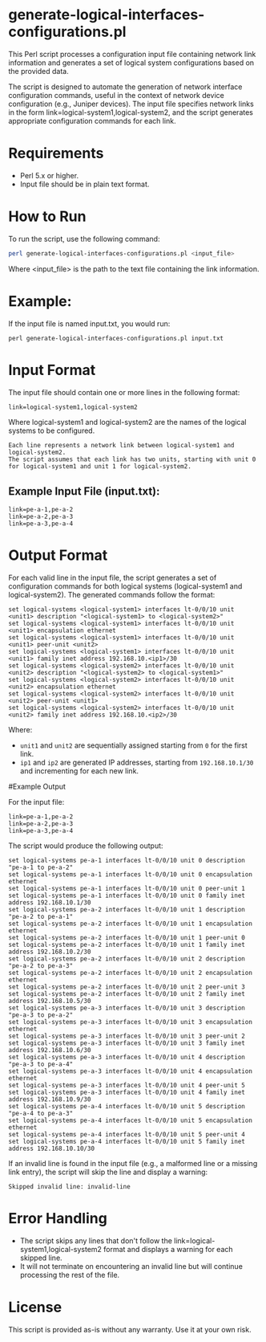 # generate-logical-interfaces-configurations.pl

This Perl script processes a configuration input file containing network link information and generates a set of logical system configurations based on the provided data.

The script is designed to automate the generation of network interface configuration commands, useful in the context of network device configuration (e.g., Juniper devices). The input file specifies network links in the form link=logical-system1,logical-system2, and the script generates appropriate configuration commands for each link.
# Requirements

- Perl 5.x or higher.
- Input file should be in plain text format.

# How to Run

To run the script, use the following command:

```bash
perl generate-logical-interfaces-configurations.pl <input_file>
```

Where <input_file> is the path to the text file containing the link information.

# Example:

If the input file is named input.txt, you would run:

```
perl generate-logical-interfaces-configurations.pl input.txt
```

# Input Format

The input file should contain one or more lines in the following format:

```input.txt
link=logical-system1,logical-system2
```

Where logical-system1 and logical-system2 are the names of the logical systems to be configured.

    Each line represents a network link between logical-system1 and logical-system2.
    The script assumes that each link has two units, starting with unit 0 for logical-system1 and unit 1 for logical-system2.

## Example Input File (input.txt):

```
link=pe-a-1,pe-a-2
link=pe-a-2,pe-a-3
link=pe-a-3,pe-a-4
```

# Output Format

For each valid line in the input file, the script generates a set of configuration commands for both logical systems (logical-system1 and logical-system2). The generated commands follow the format:

```
set logical-systems <logical-system1> interfaces lt-0/0/10 unit <unit1> description "<logical-system1> to <logical-system2>"
set logical-systems <logical-system1> interfaces lt-0/0/10 unit <unit1> encapsulation ethernet
set logical-systems <logical-system1> interfaces lt-0/0/10 unit <unit1> peer-unit <unit2>
set logical-systems <logical-system1> interfaces lt-0/0/10 unit <unit1> family inet address 192.168.10.<ip1>/30
set logical-systems <logical-system2> interfaces lt-0/0/10 unit <unit2> description "<logical-system2> to <logical-system1>"
set logical-systems <logical-system2> interfaces lt-0/0/10 unit <unit2> encapsulation ethernet
set logical-systems <logical-system2> interfaces lt-0/0/10 unit <unit2> peer-unit <unit1>
set logical-systems <logical-system2> interfaces lt-0/0/10 unit <unit2> family inet address 192.168.10.<ip2>/30
```

Where:

- `unit1` and `unit2` are sequentially assigned starting from `0` for the first link.
- `ip1` and `ip2` are generated IP addresses, starting from `192.168.10.1/30` and incrementing for each new link.

#Example Output

For the input file:

```
link=pe-a-1,pe-a-2
link=pe-a-2,pe-a-3
link=pe-a-3,pe-a-4
```

The script would produce the following output:

```
set logical-systems pe-a-1 interfaces lt-0/0/10 unit 0 description "pe-a-1 to pe-a-2"
set logical-systems pe-a-1 interfaces lt-0/0/10 unit 0 encapsulation ethernet
set logical-systems pe-a-1 interfaces lt-0/0/10 unit 0 peer-unit 1
set logical-systems pe-a-1 interfaces lt-0/0/10 unit 0 family inet address 192.168.10.1/30
set logical-systems pe-a-2 interfaces lt-0/0/10 unit 1 description "pe-a-2 to pe-a-1"
set logical-systems pe-a-2 interfaces lt-0/0/10 unit 1 encapsulation ethernet
set logical-systems pe-a-2 interfaces lt-0/0/10 unit 1 peer-unit 0
set logical-systems pe-a-2 interfaces lt-0/0/10 unit 1 family inet address 192.168.10.2/30
set logical-systems pe-a-2 interfaces lt-0/0/10 unit 2 description "pe-a-2 to pe-a-3"
set logical-systems pe-a-2 interfaces lt-0/0/10 unit 2 encapsulation ethernet
set logical-systems pe-a-2 interfaces lt-0/0/10 unit 2 peer-unit 3
set logical-systems pe-a-2 interfaces lt-0/0/10 unit 2 family inet address 192.168.10.5/30
set logical-systems pe-a-3 interfaces lt-0/0/10 unit 3 description "pe-a-3 to pe-a-2"
set logical-systems pe-a-3 interfaces lt-0/0/10 unit 3 encapsulation ethernet
set logical-systems pe-a-3 interfaces lt-0/0/10 unit 3 peer-unit 2
set logical-systems pe-a-3 interfaces lt-0/0/10 unit 3 family inet address 192.168.10.6/30
set logical-systems pe-a-3 interfaces lt-0/0/10 unit 4 description "pe-a-3 to pe-a-4"
set logical-systems pe-a-3 interfaces lt-0/0/10 unit 4 encapsulation ethernet
set logical-systems pe-a-3 interfaces lt-0/0/10 unit 4 peer-unit 5
set logical-systems pe-a-3 interfaces lt-0/0/10 unit 4 family inet address 192.168.10.9/30
set logical-systems pe-a-4 interfaces lt-0/0/10 unit 5 description "pe-a-4 to pe-a-3"
set logical-systems pe-a-4 interfaces lt-0/0/10 unit 5 encapsulation ethernet
set logical-systems pe-a-4 interfaces lt-0/0/10 unit 5 peer-unit 4
set logical-systems pe-a-4 interfaces lt-0/0/10 unit 5 family inet address 192.168.10.10/30
```

If an invalid line is found in the input file (e.g., a malformed line or a missing link entry), the script will skip the line and display a warning:

```
Skipped invalid line: invalid-line
```

# Error Handling

- The script skips any lines that don't follow the link=logical-system1,logical-system2 format and displays a warning for each skipped line.
- It will not terminate on encountering an invalid line but will continue processing the rest of the file.

# License

This script is provided as-is without any warranty. Use it at your own risk.
